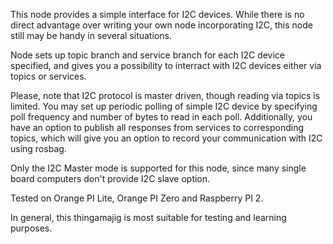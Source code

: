 

This node provides a simple interface for I2C devices. While there is no direct advantage over writing your own node incorporating I2C, this node still may be handy in several situations.

Node sets up topic branch and service branch for each I2C device specified, and gives you a possibility to interract with I2C devices either via topics or services.

Please, note that I2C protocol is master driven, though reading via topics is limited. You may set up periodic polling of simple I2C device by specifying poll frequency and number of bytes to read in each poll. Additionally, you have an option to publish all responses from services to corresponding topics, which will give you an option to record your communication with I2C using rosbag.

Only the I2C Master mode is supported for this node, since many single board computers don't provide I2C slave option.

Tested on Orange PI Lite, Orange PI Zero and Raspberry PI 2.

In general, this thingamajig is most suitable for testing and learning purposes.
